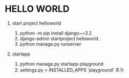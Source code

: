 # HELLO WORLD
1. start project helloworld
   1. python -m pip install django~=3.2
   2. django-admin startproject helloworld .
   3. python manage.py runserver
   
2. startapp
   1. python manage.py startapp playground
   2. settings.py > INSTALLED_APPS 'playground' 추가
